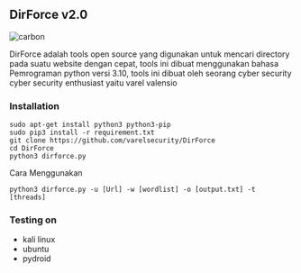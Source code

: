 ## DirForce v2.0

![carbon](https://user-images.githubusercontent.com/105418279/218723499-78a30da4-7c7c-422c-93d3-0988a3f89beb.png)


DirForce adalah tools open source yang digunakan untuk mencari directory pada suatu website dengan cepat, tools ini dibuat menggunakan bahasa Pemrograman python versi 3.10, tools ini dibuat oleh seorang cyber security cyber security enthusiast yaitu varel valensio

### Installation
```
sudo apt-get install python3 python3-pip
sudo pip3 install -r requirement.txt
git clone https://github.com/varelsecurity/DirForce
cd DirForce
python3 dirforce.py
```

Cara Menggunakan
```
python3 dirforce.py -u [Url] -w [wordlist] -o [output.txt] -t [threads]
```
### Testing on 

* kali linux
* ubuntu
* pydroid

